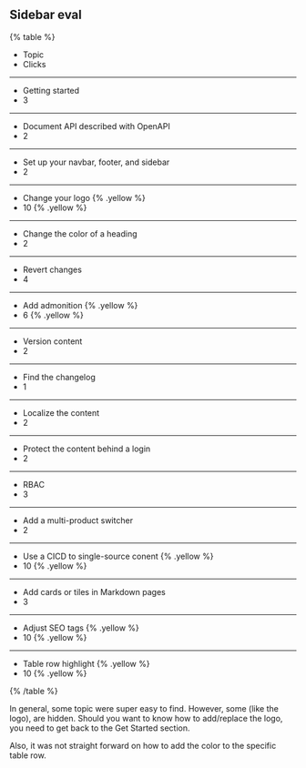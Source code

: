 ## Sidebar eval

{% table %}
* Topic
* Clicks
---
* Getting started
* 3
---
* Document API described with OpenAPI
* 2
---   
* Set up your navbar, footer, and sidebar
* 2
---
* Change your logo {% .yellow %}
* 10 {% .yellow %}
---
* Change the color of a heading
* 2
---
* Revert changes
* 4
---
* Add admonition {% .yellow %}
* 6 {% .yellow %}
---
* Version content
* 2
---
* Find the changelog
* 1
---
* Localize the content
* 2
---
* Protect the content behind a login
* 2
---
* RBAC
* 3
--- 
* Add a multi-product switcher
* 2 
---
* Use a CICD to single-source conent {% .yellow %}
* 10 {% .yellow %}
---
* Add cards or tiles in Markdown pages
* 3
---
* Adjust SEO tags {% .yellow %}
* 10 {% .yellow %}
---
* Table row highlight {% .yellow %}
* 10 {% .yellow %}

{% /table %}

In general, some topic were super easy to find. However, some (like the logo), are hidden. Should you want to know how to add/replace the logo, you need to get back to the Get Started section.

Also, it was not straight forward on how to add the color to the specific table row.

























